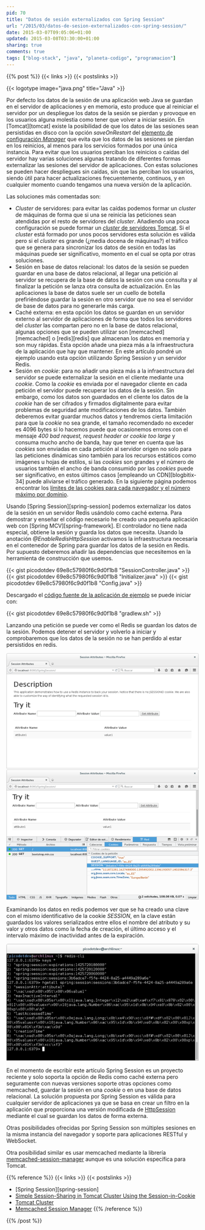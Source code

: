 ```yaml
---
pid: 70
title: "Datos de sesión externalizados con Spring Session"
url: "/2015/03/datos-de-sesion-externalizados-con-spring-session/"
date: 2015-03-07T09:05:06+01:00
updated: 2015-03-08T03:30:00+01:00
sharing: true
comments: true
tags: ["blog-stack", "java", "planeta-codigo", "programacion"]
---
```


{{% post %}}
{{< links >}}
{{< postslinks >}}

{{< logotype image="java.png" title="Java" >}}

Por defecto los datos de la sesión de una aplicación web Java se guardan en el servidor de aplicaciones y en memoria, esto produce que al reiniciar el servidor por un despliegue los datos de la sesión se pierdan y provoque en los usuarios alguna molestia como tener que volver a iniciar sesión. En [Tomcat][tomcat] existe la posibilidad de que los datos de las sesiones sean persistidas en disco con la opción _saveOnRestart_ del [elemento de configuración _Manager_](http://tomcat.apache.org/tomcat-8.0-doc/config/manager.html) que evita que los datos de las sesiones se pierdan en los reinicios, al menos para los servicios formados por una única instancia. Para evitar que los usuarios perciban los reinicios o caídas del servidor hay varias soluciones algunas tratando de diferentes formas externalizar las sesiones del servidor de aplicaciones. Con estas soluciones se pueden hacer despliegues sin caídas, sin que las perciban los usuarios, siendo útil para hacer actualizaciones frecuentemente, continuos, y en cualquier momento cuando tengamos una nueva versión de la aplicación.

Las soluciones más comentadas son:

* _Cluster_ de servidores: para evitar las caídas podemos formar un _cluster_ de máquinas de forma que si una se reinicia las peticiones sean atendidas por el resto de servidores del _cluster_. Añadiendo una poca configuración se puede formar un [_cluster_ de servidores Tomcat](http://tomcat.apache.org/tomcat-8.0-doc/cluster-howto.html). Si el _cluster_ está formado por unos pocos servidores esta solución es válida pero si el _cluster_ es grande (¿media docena de máquinas?) el tráfico que se genera para sincronizar los datos de sesión en todas las máquinas puede ser significativo, momento en el cual se opta por otras soluciones.
* Sesión en base de datos relacional: los datos de la sesión se pueden guardar en una base de datos relacional, al llegar una petición al servidor se recupera de la base de datos la sesión con una consulta y al finalizar la petición se lanza otra consulta de actualización. En las aplicaciones la base de datos suele ser un cuello de botella prefiriéndose guardar la sesión en otro servidor que no sea el servidor de base de datos para no generarle más carga.
* Caché externa: en esta opción los datos se guardan en un servidor externo al servidor de aplicaciones de forma que todos los servidores del _cluster_ las compartan pero no en la base de datos relacional, algunas opciones que se pueden utilizar son [memcached][memcached] o [redis][redis] que almacenan los datos en memoria y son muy rápidas. Esta opción añade una pieza más a la infraestructura de la aplicación que hay que mantener. En este artículo pondré un ejemplo usando esta opción utilizando Spring Session y un servidor Redis.
* Sesión en _cookie_: para no añadir una pieza más a la infraestructura del servidor se puede externalizar la sesión en el cliente mediante una _cookie_. Como la _cookie_ es enviada por el navegador cliente en cada petición el servidor puede recuperar los datos de la sesión. Sin embargo, como los datos son guardados en el cliente los datos de la _cookie_ han de ser cifrados y firmados digitalmente para evitar problemas de seguridad ante modificaciones de los datos. También deberemos evitar guardar muchos datos y tendremos cierta limitación para que la _cookie_ no sea grande, el tamaño recomendado no exceder es 4096 bytes si lo hacemos puede que ocasionemos errores con el mensaje _400 bad request, request header or cookie too large_ y consuma mucho ancho de banda, hay que tener en cuenta que las _cookies_ son enviadas en cada petición al servidor origen no solo para las peticiones dinámicas sino también para los recursos estáticos como imágenes u hojas de estilos, si las _cookies_ son grandes y el número de usuarios también el ancho de banda consumido por las _cookies_ puede ser significativo, en estos últimos casos [empleando un CDN][blogbitix-34] puede aliviarse el tráfico generado. En la siguiente página podemos encontrar los [límites de las cookies para cada navegador y el número máximo por dominio](http://browsercookielimits.squawky.net/).

Usando [Spring Session][spring-session] podemos externalizar los datos de la sesión en un servidor Redis usándolo como caché externa. Para demostrar y enseñar el código necesario he creado una pequeña aplicación web con [Spring MCV][spring-framework]. El controlador no tiene nada especial, obtiene la sesión y guarda los datos que necesita. Usando la anotación _@EnableRedisHttpSession_ activamos la infraestructura necesaria en el contenedor de Spring para guardar los datos de la sesión en Redis. Por supuesto deberemos añadir las dependencias que necesitemos en la herramienta de construcción que usemos.

{{< gist picodotdev 69e8c57980f6c9d0f1b8 "SessionController.java" >}}
{{< gist picodotdev 69e8c57980f6c9d0f1b8 "Initializer.java" >}}
{{< gist picodotdev 69e8c57980f6c9d0f1b8 "Config.java" >}}

Descargado el [código fuente de la aplicación de ejemplo](https://github.com/picodotdev/blog-ejemplos/tree/master/SpringSession) se puede iniciar con:

{{< gist picodotdev 69e8c57980f6c9d0f1b8 "gradlew.sh" >}}

Lanzando una petición se puede ver como el Redis se guardan los datos de la sesión. Podemos detener el servidor y volverlo a iniciar y comprobaremos que los datos de la sesión no se han perdido al estar persistidos en redis.

<div class="media" style="text-align: center;">
	<a href="assets/images/custom/posts/70/dato-en-sesion.png" title="Dato en sesión" data-gallery><img src="assets/images/custom/posts/70/dato-en-sesion-thumb.png"></a>
	<a href="assets/images/custom/posts/70/cookie-navegador.png" title="Cookie de sesión en el navegador" data-gallery><img src="assets/images/custom/posts/70/cookie-navegador-thumb.png"></a>
</div>

Examinando los datos en redis podemos ver que se ha creado una clave con el mismo identificativo de la cookie _SESSION_, en la clave están guardados los valores serializados entre ellos el nombre del atributo y su valor y otros datos como la fecha de creación, el último acceso y el intervalo máximo de inactividad antes de la expiración.

<div class="media" style="text-align: center;">
	<a href="assets/images/custom/posts/70/contenido-sesion-redis.png" title="Contenido sesión en redis" data-gallery><img src="assets/images/custom/posts/70/contenido-sesion-redis-thumb.png"></a>
</div>

En el momento de escribir este artículo Spring Session es un proyecto reciente y solo soporta la opción de Redis como caché externa pero seguramente con nuevas versiones soporte otras opciones como memcached, guardar la sesión en una _cookie_ o en una base de datos relacional. La solución propuesta por Spring Session es válida para cualquier servidor de aplicaciones ya que se basa en crear un filtro en la aplicación que proporciona una versión modificada de [HttpSession](http://docs.oracle.com/javaee/7/api/javax/servlet/http/HttpSession.html) mediante el cual se guardan los datos de forma externa.

Otras posibilidades ofrecidas por Spring Session son múltiples sesiones en la misma instancia del navegador y soporte para aplicaciones RESTful y WebSocket.

Otra posibilidad similar es usar memcached mediante la librería [memcached-session-manager](https://code.google.com/p/memcached-session-manager/) aunque es una solución específica para Tomcat.

{{% reference %}}
{{< links >}}
{{< postslinks >}}
* [Spring Session][spring-session]
* [Simple Session-Sharing in Tomcat Cluster Using the Session-in-Cookie](http://blog.shinetech.com/2012/12/18/simple-session-sharing-in-tomcat-cluster-using-the-session-in-cookie-pattern/)
* [Tomcat Cluster](http://tomcat.apache.org/tomcat-8.0-doc/cluster-howto.html)
* [Memcached Session Manager](https://code.google.com/p/memcached-session-manager/)
{{% /reference %}}

{{% /post %}}
